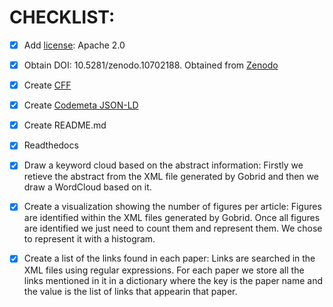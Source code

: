 # CHECKLIST:

- [x] Add [license](https://github.com/MrGG14/OpenScience/blob/main/LICENSE): Apache 2.0

- [x] Obtain DOI: 10.5281/zenodo.10702188. Obtained from [Zenodo](https://zenodo.org/records/10702189)

- [x] Create [CFF](https://github.com/MrGG14/OpenScience/blob/main/CITATION.cff)

- [x] Create  [Codemeta JSON-LD](https://github.com/MrGG14/OpenScience/blob/main/Codemeta.json)

- [x] Create README.md

- [x] Readthedocs

- [x] Draw a keyword cloud based on the abstract information: Firstly we retieve the abstract from the XML file generated by Gobrid and then we draw a WordCloud based on it.

- [x] Create a visualization showing the number of figures per article: Figures are identified within the XML files generated by Gobrid. Once all figures are identified we just need to count them and represent them. We chose to represent it with a histogram.
      
- [x] Create a list of the links found in each paper: Links are searched in the XML files using regular expressions. For each paper we store all the links mentioned in it in a dictionary where the key is the paper name and the value is the list of links that appearin that paper.
